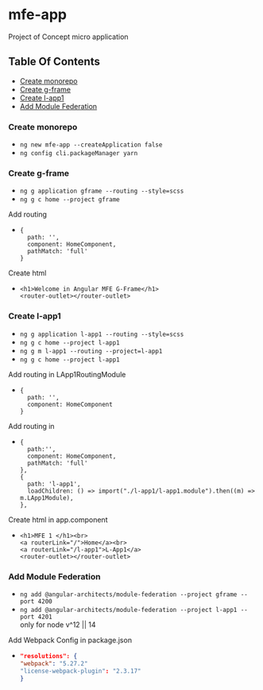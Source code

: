 # mfe-app

Project of Concept micro application 

## Table Of Contents

* [Create monorepo](#create-monorepo)
* [Create g-frame](#create-gframe)
* [Create l-app1](#create-lapp1)
* [Add Module Federation](#add-mod-fed)

### Create monorepo <a name="create-monorepo"></a>
  - `ng new mfe-app --createApplication false`
  - `ng config cli.packageManager yarn`

### Create g-frame <a name="create-gframe"></a>
  - `ng g application gframe --routing --style=scss`
  - `ng g c home --project gframe`

Add routing
  - ```json5
    {
      path: '',
      component: HomeComponent,
      pathMatch: 'full'
    }
    ```

Create html
  - ```angular2html
    <h1>Welcome in Angular MFE G-Frame</h1>
    <router-outlet></router-outlet>
    ```

### Create l-app1 <a name="create-lapp1"></a>
  - `ng g application l-app1 --routing --style=scss`
  - `ng g c home --project l-app1` 
  - `ng g m l-app1 --routing --project=l-app1`
  - `ng g c home --project l-app1`

Add routing in LApp1RoutingModule 
  - ```json5
    {
      path: '',
      component: HomeComponent
    }
    ```
  
Add routing in 
  - ```json5
    {
      path:'',
      component: HomeComponent,
      pathMatch: 'full'
    },
    {
      path: 'l-app1',
      loadChildren: () => import("./l-app1/l-app1.module").then((m) => m.LApp1Module),
    },
    ```

Create html in app.component
  - ```angular2html
    <h1>MFE 1 </h1><br>
    <a routerLink="/">Home</a><br>
    <a routerLink="/l-app1">L-App1</a>
    <router-outlet></router-outlet>
    ```

### Add Module Federation <a name="add-mod-fed"></a>
  - `ng add @angular-architects/module-federation --project gframe --port 4200` 
  - `ng add @angular-architects/module-federation --project l-app1 --port 4201`   
  only for node v^12 || 14
  
Add Webpack Config in package.json
  - ```json
    "resolutions": {
    "webpack": "5.27.2"
    "license-webpack-plugin": "2.3.17"
    }
    ```
  
